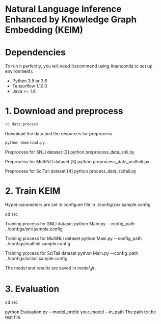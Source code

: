 # Natural Language Inference Enhanced by Knowledge Graph Embedding (KEIM)

# Dependencies
To run it perfectly, you will need (recommend using Ananconda to set up environment):
* Python 3.5 or 3.6
* Tensorflow 1.10.0
* Java >= 1.6

# 1. Download and preprocess 

```Bash
cd data_process
```

Download the data and the resources for preprocess
```Python
python download.py
```
Preprocess for SNLI dataset
[2] python preprocess_data_snli.py

Preprocess for MultiNLI dataset
[3] python preprocess_data_multinli.py

Preprocess for SciTail dataset
[4] python process_data_scitail.py

# 2. Train KEIM
Hyper-parameters are set in configure file in ./config/xxx.sample.config

cd src

Training process for SNLI dataset
python Main.py --config_path ../configs/snli.sample.config

Training process for MultiNLI dataset
python Main.py --config_path ../configs/multinli.sample.config

Training process for SciTail dataset
python Main.py --config_path ../configs/scitail.sample.config

The model and results are saved in $model_dir$.

# 3. Evaluation

cd src

python Evaluation.py --model_prefix your_model --in_path The path to the test file.
